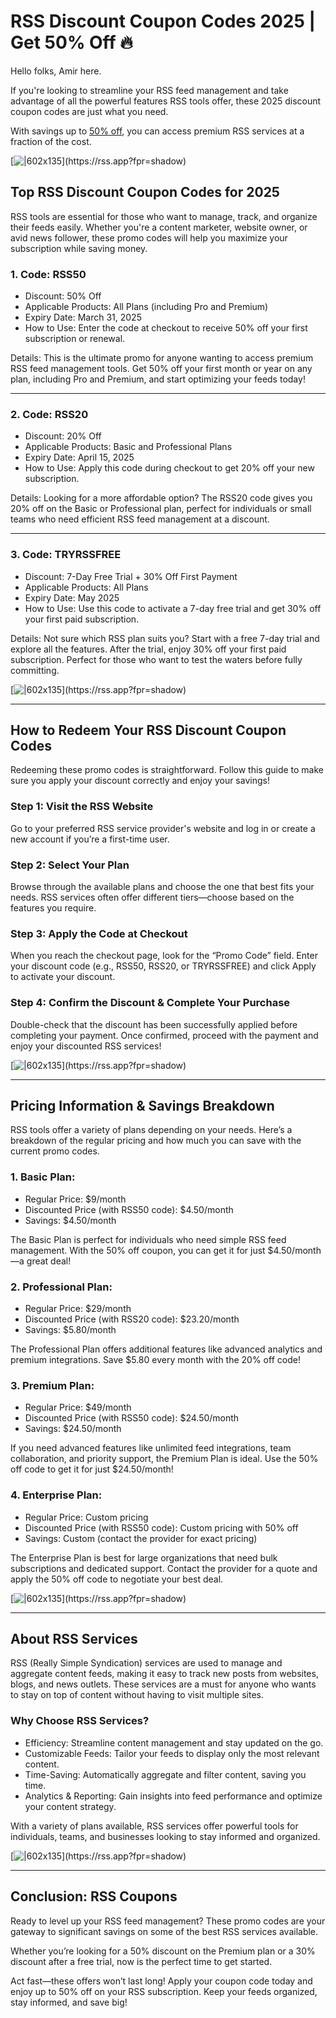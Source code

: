 # RSS Discount Coupon Codes 2025 | Get 50% Off 🔥

Hello folks, Amir here.

If you're looking to streamline your RSS feed management and take advantage of all the powerful features RSS tools offer, these 2025 discount coupon codes are just what you need.

With savings up to [50% off](https://rss.app?fpr=shadow), you can access premium RSS services at a fraction of the cost.

[![|602x135](https://lh7-rt.googleusercontent.com/docsz/AD_4nXdlJ-sKwouoTD2r5s65SxJ-cgzfw6dETbZ0rVCgi7Xqzoc8i091CTyzb8CVPpgKx7dmxJHptjmFMFqh8O8QJ-7qVEerTWGtxcS6yhGpunB4IEUoiwqWD12Bsgd4v0P-j_30b5gA?key=e0rb4CHZL7yDekEMKcPVoRH_)](https://rss.app?fpr=shadow)

## Top RSS Discount Coupon Codes for 2025

RSS tools are essential for those who want to manage, track, and organize their feeds easily. Whether you're a content marketer, website owner, or avid news follower, these promo codes will help you maximize your subscription while saving money.

### 1. Code: RSS50

* Discount: 50% Off
* Applicable Products: All Plans (including Pro and Premium)
* Expiry Date: March 31, 2025
* How to Use: Enter the code at checkout to receive 50% off your first subscription or renewal.

Details: This is the ultimate promo for anyone wanting to access premium RSS feed management tools. Get 50% off your first month or year on any plan, including Pro and Premium, and start optimizing your feeds today!

---

### 2. Code: RSS20

* Discount: 20% Off
* Applicable Products: Basic and Professional Plans
* Expiry Date: April 15, 2025
* How to Use: Apply this code during checkout to get 20% off your new subscription.

Details: Looking for a more affordable option? The RSS20 code gives you 20% off on the Basic or Professional plan, perfect for individuals or small teams who need efficient RSS feed management at a discount.

---

### 3. Code: TRYRSSFREE

* Discount: 7-Day Free Trial + 30% Off First Payment
* Applicable Products: All Plans
* Expiry Date: May 2025
* How to Use: Use this code to activate a 7-day free trial and get 30% off your first paid subscription.

Details: Not sure which RSS plan suits you? Start with a free 7-day trial and explore all the features. After the trial, enjoy 30% off your first paid subscription. Perfect for those who want to test the waters before fully committing.

[![|602x135](https://lh7-rt.googleusercontent.com/docsz/AD_4nXdlJ-sKwouoTD2r5s65SxJ-cgzfw6dETbZ0rVCgi7Xqzoc8i091CTyzb8CVPpgKx7dmxJHptjmFMFqh8O8QJ-7qVEerTWGtxcS6yhGpunB4IEUoiwqWD12Bsgd4v0P-j_30b5gA?key=e0rb4CHZL7yDekEMKcPVoRH_)](https://rss.app?fpr=shadow)

---

## How to Redeem Your RSS Discount Coupon Codes

Redeeming these promo codes is straightforward. Follow this guide to make sure you apply your discount correctly and enjoy your savings!

### Step 1: Visit the RSS Website

Go to your preferred RSS service provider's website and log in or create a new account if you’re a first-time user.

### Step 2: Select Your Plan

Browse through the available plans and choose the one that best fits your needs. RSS services often offer different tiers—choose based on the features you require.

### Step 3: Apply the Code at Checkout

When you reach the checkout page, look for the “Promo Code” field. Enter your discount code (e.g., RSS50, RSS20, or TRYRSSFREE) and click Apply to activate your discount.

### Step 4: Confirm the Discount & Complete Your Purchase

Double-check that the discount has been successfully applied before completing your payment. Once confirmed, proceed with the payment and enjoy your discounted RSS services!

[![|602x135](https://lh7-rt.googleusercontent.com/docsz/AD_4nXdlJ-sKwouoTD2r5s65SxJ-cgzfw6dETbZ0rVCgi7Xqzoc8i091CTyzb8CVPpgKx7dmxJHptjmFMFqh8O8QJ-7qVEerTWGtxcS6yhGpunB4IEUoiwqWD12Bsgd4v0P-j_30b5gA?key=e0rb4CHZL7yDekEMKcPVoRH_)](https://rss.app?fpr=shadow)

---

## Pricing Information & Savings Breakdown

RSS tools offer a variety of plans depending on your needs. Here’s a breakdown of the regular pricing and how much you can save with the current promo codes.

### 1. Basic Plan:

* Regular Price: $9/month
* Discounted Price (with RSS50 code): $4.50/month
* Savings: $4.50/month

The Basic Plan is perfect for individuals who need simple RSS feed management. With the 50% off coupon, you can get it for just $4.50/month—a great deal!

### 2. Professional Plan:

* Regular Price: $29/month
* Discounted Price (with RSS20 code): $23.20/month
* Savings: $5.80/month

The Professional Plan offers additional features like advanced analytics and premium integrations. Save $5.80 every month with the 20% off code!

### 3. Premium Plan:

* Regular Price: $49/month
* Discounted Price (with RSS50 code): $24.50/month
* Savings: $24.50/month

If you need advanced features like unlimited feed integrations, team collaboration, and priority support, the Premium Plan is ideal. Use the 50% off code to get it for just $24.50/month!

### 4. Enterprise Plan:

* Regular Price: Custom pricing
* Discounted Price (with RSS50 code): Custom pricing with 50% off
* Savings: Custom (contact the provider for exact pricing)

The Enterprise Plan is best for large organizations that need bulk subscriptions and dedicated support. Contact the provider for a quote and apply the 50% off code to negotiate your best deal.

[![|602x135](https://lh7-rt.googleusercontent.com/docsz/AD_4nXdlJ-sKwouoTD2r5s65SxJ-cgzfw6dETbZ0rVCgi7Xqzoc8i091CTyzb8CVPpgKx7dmxJHptjmFMFqh8O8QJ-7qVEerTWGtxcS6yhGpunB4IEUoiwqWD12Bsgd4v0P-j_30b5gA?key=e0rb4CHZL7yDekEMKcPVoRH_)](https://rss.app?fpr=shadow)

---

## About RSS Services

RSS (Really Simple Syndication) services are used to manage and aggregate content feeds, making it easy to track new posts from websites, blogs, and news outlets. These services are a must for anyone who wants to stay on top of content without having to visit multiple sites.

### Why Choose RSS Services?

* Efficiency: Streamline content management and stay updated on the go.
* Customizable Feeds: Tailor your feeds to display only the most relevant content.
* Time-Saving: Automatically aggregate and filter content, saving you time.
* Analytics & Reporting: Gain insights into feed performance and optimize your content strategy.

With a variety of plans available, RSS services offer powerful tools for individuals, teams, and businesses looking to stay informed and organized.

[![|602x135](https://lh7-rt.googleusercontent.com/docsz/AD_4nXdlJ-sKwouoTD2r5s65SxJ-cgzfw6dETbZ0rVCgi7Xqzoc8i091CTyzb8CVPpgKx7dmxJHptjmFMFqh8O8QJ-7qVEerTWGtxcS6yhGpunB4IEUoiwqWD12Bsgd4v0P-j_30b5gA?key=e0rb4CHZL7yDekEMKcPVoRH_)](https://rss.app?fpr=shadow)

---

## Conclusion: RSS Coupons

Ready to level up your RSS feed management? These promo codes are your gateway to significant savings on some of the best RSS services available.

Whether you’re looking for a 50% discount on the Premium plan or a 30% discount after a free trial, now is the perfect time to get started.

Act fast—these offers won’t last long! Apply your coupon code today and enjoy up to 50% off on your RSS subscription. Keep your feeds organized, stay informed, and save big!
